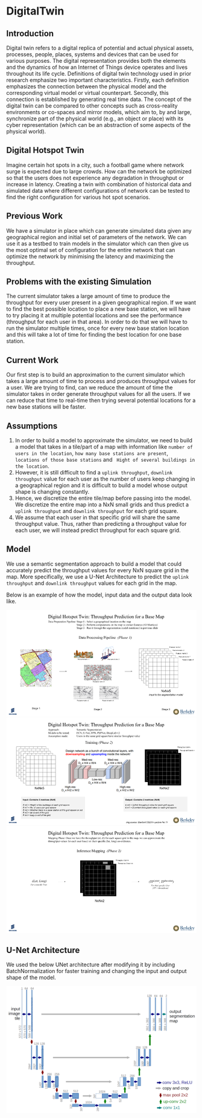# DigitalTwin

## Introduction
Digital twin refers to a digital replica of potential and actual physical assets, processes, people, places, systems and devices that can be used for various purposes. The digital representation provides both the elements and the dynamics of how an Internet of Things device operates and lives throughout its life cycle. Definitions of digital twin technology used in prior research emphasize two important characteristics. Firstly, each definition emphasizes the connection between the physical model
and the corresponding virtual model or virtual counterpart. Secondly, this connection is established by generating real time data. The concept of the digital twin can be compared to other concepts such as cross-reality environments or co-spaces and mirror models, which aim to, by and large, synchronize part of the physical world (e.g., an object or place) with its cyber representation (which can be an abstraction of some aspects of the physical world).

## Digital Hotspot Twin
Imagine certain hot spots in a city, such a football game where network surge is expected due to large crowds. How can the network be optimized so that the users does not experience any degradation in throughput or increase in latency. Creating a twin with combination of historical data and simulated data where different configurations of network can be tested to find the right configuration for various hot spot scenarios.

## Previous Work
We have a simulator in place which can generate simulated data given any geographical region and initial set of parameters of the network. We can use it as a testbed to train models in the simulator which can then give us the most optimal set of configuration for the entire network that can optimize the network by minimising the latency and maximizing the throughput.


## Problems with the existing Simulation
The current simulator takes a large amount of time to produce the throughput for every user present in a given geographical region. If we want to find the best possible location to place a new base station, we will have to try placing it at multiple potential locations and see the performance (throughput for each user in that area). In order to do that we will have to run the simulator multiple times, once for every new base station location and this will take a lot of time for finding the best location for one base station. 


## Current Work
Our first step is to build an approximation to the current simulator which takes a large amount of time to process and produces throughput values for a user. We are trying to find, can we reduce the amount of time the simulator takes in order generate throughput values for all the users. If we can reduce that time to real-time then trying several potential locations for a new base stations will be faster. 

## Assumptions
1. In order to build a model to approximate the simulator, we need to build a model that takes in a tile/part of a map with information like ```number of users in the location```, ```how many base stations are present```, ``` locations of those base stations``` and ``` Hight of several buildings in the location```.  
2. However, it is still difficult to find a ```uplink throughput```, ```downlink throughput``` value for each user as the number of users keep changing in a geographical region and it is difficult to build a model whose output shape is changing constantly. 
3. Hence, we discretize the entire tile/map before passing into the model. We discretize the entire map into a NxN small grids and thus predict a ```uplink throughput``` and ```downlink throughput``` for each grid square. 
4. We assume that each user in that specific grid will share the same throughput value. Thus, rather than predicting a throughput value for each user, we will instead predict throughput for each square grid. 


## Model 
We use a semantic segmentation approach to build a model that could accurately predict the throughput values for every NxN square grid in the map. More specifically, we use a U-Net Architecture to predict the ```uplink throughput``` and ```downlink throughput``` values for each grid in the map. 

Below is an example of how the model, input data and the output data look like. 

![Algorithm](s1.png)
![Algorithm](s2.png)
![Algorithm](s3.png)

## U-Net Architecture
We used the below UNet architecture after modifying it by including BatchNormalization for faster training and changing the input and output shape of the model. 

![Algorithm](model.png)

